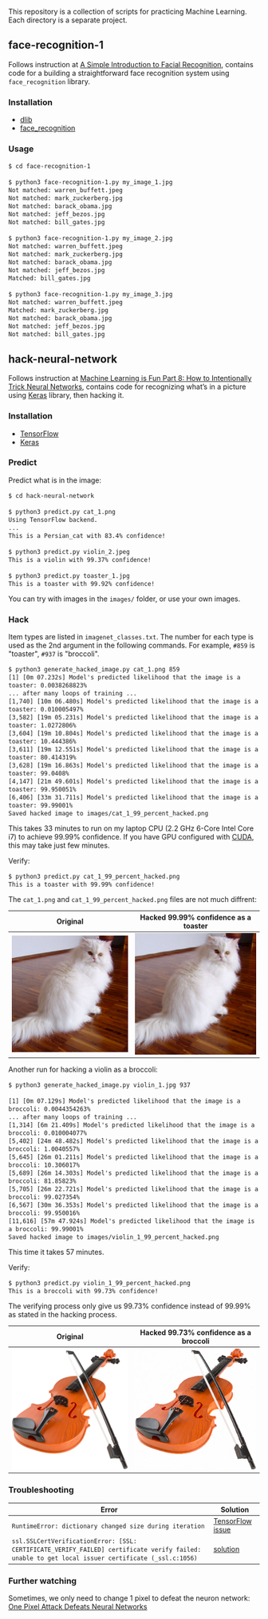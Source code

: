 This repository is a collection of scripts for practicing Machine Learning. Each directory is a separate project.

## face-recognition-1

Follows instruction at [A Simple Introduction to Facial Recognition](https://www.analyticsvidhya.com/blog/2018/08/a-simple-introduction-to-facial-recognition-with-python-codes), contains code for a building a straightforward face recognition system using `face_recognition` library.

### Installation

- [dlib](https://gist.github.com/ageitgey/629d75c1baac34dfa5ca2a1928a7aeaf)
- [face_recognition](https://github.com/ageitgey/face_recognition#installation-options)

### Usage

```shell
$ cd face-recognition-1

$ python3 face-recognition-1.py my_image_1.jpg
Not matched: warren_buffett.jpeg
Not matched: mark_zuckerberg.jpg
Not matched: barack_obama.jpg
Not matched: jeff_bezos.jpg
Not matched: bill_gates.jpg

$ python3 face-recognition-1.py my_image_2.jpg
Not matched: warren_buffett.jpeg
Not matched: mark_zuckerberg.jpg
Not matched: barack_obama.jpg
Not matched: jeff_bezos.jpg
Matched: bill_gates.jpg

$ python3 face-recognition-1.py my_image_3.jpg
Not matched: warren_buffett.jpeg
Matched: mark_zuckerberg.jpg
Not matched: barack_obama.jpg
Not matched: jeff_bezos.jpg
Not matched: bill_gates.jpg
```

## hack-neural-network

Follows instruction at [Machine Learning is Fun Part 8: How to Intentionally Trick Neural Networks](https://medium.com/@ageitgey/machine-learning-is-fun-part-8-how-to-intentionally-trick-neural-networks-b55da32b7196), contains code for recognizing what’s in a picture using [Keras](https://keras.io/) library, then hacking it.

### Installation

- [TensorFlow](https://www.tensorflow.org/install/)
- [Keras](https://keras.io/#installation)

### Predict

Predict what is in the image:

```shell
$ cd hack-neural-network

$ python3 predict.py cat_1.png
Using TensorFlow backend.
...
This is a Persian_cat with 83.4% confidence!

$ python3 predict.py violin_2.jpeg
This is a violin with 99.37% confidence!

$ python3 predict.py toaster_1.jpg
This is a toaster with 99.92% confidence!
```

You can try with images in the `images/` folder, or use your own images.

### Hack

Item types are listed in `imagenet_classes.txt`. The number for each type is used as the 2nd argument in the following commands. For example, `#859` is "toaster", `#937` is "broccoli".

```shell
$ python3 generate_hacked_image.py cat_1.png 859
[1] [0m 07.232s] Model's predicted likelihood that the image is a toaster: 0.0038268823%
... after many loops of training ...
[1,740] [10m 06.480s] Model's predicted likelihood that the image is a toaster: 0.010005497%
[3,582] [19m 05.231s] Model's predicted likelihood that the image is a toaster: 1.0272806%
[3,604] [19m 10.804s] Model's predicted likelihood that the image is a toaster: 10.444386%
[3,611] [19m 12.551s] Model's predicted likelihood that the image is a toaster: 80.414319%
[3,628] [19m 16.863s] Model's predicted likelihood that the image is a toaster: 99.0408%
[4,147] [21m 49.601s] Model's predicted likelihood that the image is a toaster: 99.950051%
[6,406] [33m 31.711s] Model's predicted likelihood that the image is a toaster: 99.99001%
Saved hacked image to images/cat_1_99_percent_hacked.png
```

This takes 33 minutes to run on my laptop CPU (2.2 GHz 6-Core Intel Core i7) to achieve 99.99% confidence. If you have GPU configured with [CUDA](https://developer.nvidia.com/cuda-downloads), this may take just few minutes.

Verify:

```shell
$ python3 predict.py cat_1_99_percent_hacked.png
This is a toaster with 99.99% confidence!
```

The `cat_1.png` and `cat_1_99_percent_hacked.png` files are not much diffrent:

|Original|Hacked 99.99% confidence as a toaster|
|--------|------|
|<img src="hack-neural-network/images/cat_1.png" alt="Original" width="350"/>|<img src="hack-neural-network/images/cat_1_99_percent_hacked.png" alt="Hacked 99.99% confidence as a toaster" width="350"/>|

Another run for hacking a violin as a broccoli:

```shell
$ python3 generate_hacked_image.py violin_1.jpg 937

[1] [0m 07.129s] Model's predicted likelihood that the image is a broccoli: 0.0044354263%
... after many loops of training ...
[1,314] [6m 21.409s] Model's predicted likelihood that the image is a broccoli: 0.010004077%
[5,402] [24m 48.482s] Model's predicted likelihood that the image is a broccoli: 1.0040557%
[5,645] [26m 01.211s] Model's predicted likelihood that the image is a broccoli: 10.306017%
[5,689] [26m 14.303s] Model's predicted likelihood that the image is a broccoli: 81.85823%
[5,705] [26m 22.721s] Model's predicted likelihood that the image is a broccoli: 99.027354%
[6,567] [30m 36.353s] Model's predicted likelihood that the image is a broccoli: 99.950016%
[11,616] [57m 47.924s] Model's predicted likelihood that the image is a broccoli: 99.99001%
Saved hacked image to images/violin_1_99_percent_hacked.png
```

This time it takes 57 minutes.

Verify:

```shell
$ python3 predict.py violin_1_99_percent_hacked.png
This is a broccoli with 99.73% confidence!
```

The verifying process only give us 99.73% confidence instead of 99.99% as stated in the hacking process.

|Original|Hacked 99.73% confidence as a broccoli|
|--------|------|
|<img src="hack-neural-network/images/violin_1.jpg" alt="Original" width="350"/>|<img src="hack-neural-network/images/violin_1_99_percent_hacked.png" alt="Hacked 99.73% confidence as a broccoli" width="350"/>|

### Troubleshooting

|Error|Solution|
|-----|--------|
|`RuntimeError: dictionary changed size during iteration`|[TensorFlow issue](https://github.com/tensorflow/tensorflow/issues/33183)|
|`ssl.SSLCertVerificationError: [SSL: CERTIFICATE_VERIFY_FAILED] certificate verify failed: unable to get local issuer certificate (_ssl.c:1056)`|[solution](https://stackoverflow.com/questions/44649449/brew-installation-of-python-3-6-1-ssl-certificate-verify-failed-certificate/44649450#44649450)|

### Further watching

Sometimes, we only need to change 1 pixel to defeat the neuron network: [One Pixel Attack Defeats Neural Networks](https://www.youtube.com/watch?v=SA4YEAWVpbk)
